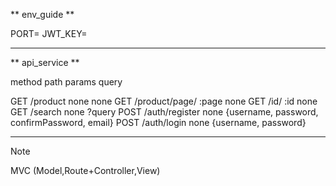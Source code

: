 ** env_guide **

PORT=
JWT_KEY=

----------------------

** api_service **

method                 path                params         query

GET                    /product            none           none
GET                    /product/page/      :page          none
GET                    /id/                :id            none
GET                    /search             none           ?query
POST                   /auth/register      none           {username, password, confirmPassword, email}
POST                   /auth/login         none           {username, password}


----------------------

Note

MVC (Model,Route+Controller,View)